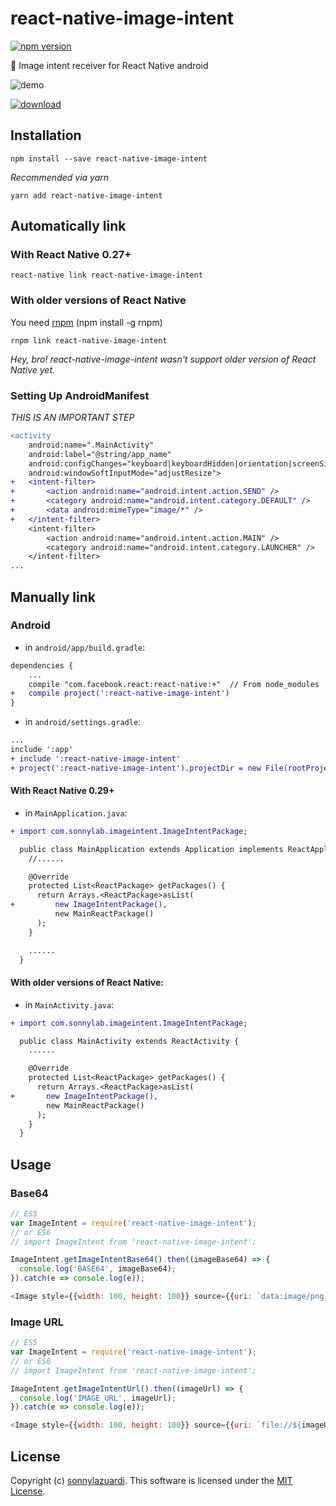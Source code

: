 react-native-image-intent
===============
[![npm version](https://badge.fury.io/js/react-native-image-intent.svg)](https://badge.fury.io/js/react-native-image-intent)

🔬 Image intent receiver for React Native android

![demo](https://media.giphy.com/media/3oKIPgUzGIHU5rVXdC/giphy.gif)

[![download](https://lh3.googleusercontent.com/v8DXc8EpIgPZCFJSJcE8me4_-PCnAZSTSm-eq5ZtCIA=s0 "google play")
](https://play.google.com/store/apps/details?id=info.mejamakan.floatingview)

## Installation
```
npm install --save react-native-image-intent
```

*Recommended via yarn*
```
yarn add react-native-image-intent
```

## Automatically link

### With React Native 0.27+
```
react-native link react-native-image-intent
```

### With older versions of React Native
You need [rnpm](https://github.com/rnpm/rnpm) (npm install -g rnpm)
```
rnpm link react-native-image-intent
```
*Hey, bro! react-native-image-intent wasn't support older version of React Native yet.*

### Setting Up AndroidManifest
*THIS IS AN IMPORTANT STEP*

```diff
<activity
    android:name=".MainActivity"
    android:label="@string/app_name"
    android:configChanges="keyboard|keyboardHidden|orientation|screenSize"
    android:windowSoftInputMode="adjustResize">
+   <intent-filter>
+       <action android:name="android.intent.action.SEND" />
+       <category android:name="android.intent.category.DEFAULT" />
+       <data android:mimeType="image/*" />
+   </intent-filter>
    <intent-filter>
        <action android:name="android.intent.action.MAIN" />
        <category android:name="android.intent.category.LAUNCHER" />
    </intent-filter>
...
```


## Manually link

### Android

- in `android/app/build.gradle`:

```diff
dependencies {
    ...
    compile "com.facebook.react:react-native:+"  // From node_modules
+   compile project(':react-native-image-intent')
}
```

- in `android/settings.gradle`:

```diff
...
include ':app'
+ include ':react-native-image-intent'
+ project(':react-native-image-intent').projectDir = new File(rootProject.projectDir, '../node_modules/react-native-image-intent/android')
```

#### With React Native 0.29+

- in `MainApplication.java`:

```diff
+ import com.sonnylab.imageintent.ImageIntentPackage;

  public class MainApplication extends Application implements ReactApplication {
    //......

    @Override
    protected List<ReactPackage> getPackages() {
      return Arrays.<ReactPackage>asList(
+         new ImageIntentPackage(),
          new MainReactPackage()
      );
    }

    ......
  }
```

#### With older versions of React Native:

- in `MainActivity.java`:

```diff
+ import com.sonnylab.imageintent.ImageIntentPackage;

  public class MainActivity extends ReactActivity {
    ......

    @Override
    protected List<ReactPackage> getPackages() {
      return Arrays.<ReactPackage>asList(
+       new ImageIntentPackage(),
        new MainReactPackage()
      );
    }
  }
```

## Usage

### Base64

```javascript
// ES5
var ImageIntent = require('react-native-image-intent');
// or ES6
// import ImageIntent from 'react-native-image-intent';

ImageIntent.getImageIntentBase64().then((imageBase64) => {
  console.log('BASE64', imageBase64);
}).catch(e => console.log(e));

<Image style={{width: 100, height: 100}} source={{uri: `data:image/png;base64,${imageBase64}`}} />
```

### Image URL

```javascript
// ES5
var ImageIntent = require('react-native-image-intent');
// or ES6
// import ImageIntent from 'react-native-image-intent';

ImageIntent.getImageIntentUrl().then((imageUrl) => {
  console.log('IMAGE_URL', imageUrl);
}).catch(e => console.log(e));

<Image style={{width: 100, height: 100}} source={{uri: `file://${imageUrl}`}} />
```

## License
Copyright (c) [sonnylazuardi](https://github.com/sonnylazuardi). This software is licensed under the [MIT License](https://github.com/sonnylazuardi/react-native-image-intent/blob/master/LICENSE).
